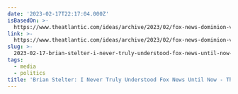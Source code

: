 ```yaml
---
date: '2023-02-17T22:17:04.000Z'
isBasedOn: >-
  https://www.theatlantic.com/ideas/archive/2023/02/fox-news-dominion-voting-lawsuit-2020-election-conspiracy/673111/
link: >-
  https://www.theatlantic.com/ideas/archive/2023/02/fox-news-dominion-voting-lawsuit-2020-election-conspiracy/673111/
slug: >-
  2023-02-17-brian-stelter-i-never-truly-understood-fox-news-until-now-the-atlantic
tags:
  - media
  - politics
title: 'Brian Stelter: I Never Truly Understood Fox News Until Now - The Atlantic'
---
```


